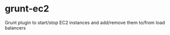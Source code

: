 grunt-ec2
=========

Grunt plugin to start/stop EC2 instances and add/remove them to/from load balancers
